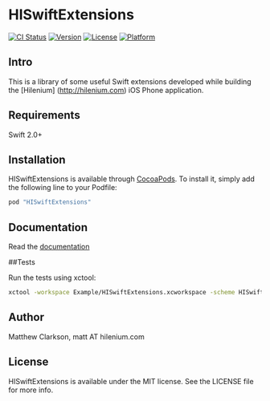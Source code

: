 # HISwiftExtensions

[![CI Status](http://img.shields.io/travis/Hilenium/HISwiftExtensions.svg?style=flat)](https://travis-ci.org/hilenium/HISwiftExtensions)
[![Version](https://img.shields.io/cocoapods/v/HISwiftExtensions.svg?style=flat)](http://cocoapods.org/pods/HISwiftExtensions)
[![License](https://img.shields.io/cocoapods/l/HISwiftExtensions.svg?style=flat)](http://cocoapods.org/pods/HISwiftExtensions)
[![Platform](https://img.shields.io/cocoapods/p/HISwiftExtensions.svg?style=flat)](http://cocoapods.org/pods/HISwiftExtensions)

## Intro

This is a library of some useful Swift extensions developed while building the [Hilenium] (http://hilenium.com) iOS Phone application.

## Requirements

Swift 2.0+

## Installation

HISwiftExtensions is available through [CocoaPods](http://cocoapods.org). To install
it, simply add the following line to your Podfile:

```ruby
pod "HISwiftExtensions"
```

## Documentation

Read the [documentation](https://hilenium.github.io/HISwiftExtensions/) 

##Tests 

Run the tests using xctool:

```bash
xctool -workspace Example/HISwiftExtensions.xcworkspace -scheme HISwiftExtensions-Example
```

## Author

Matthew Clarkson, matt AT hilenium.com

## License

HISwiftExtensions is available under the MIT license. See the LICENSE file for more info.

